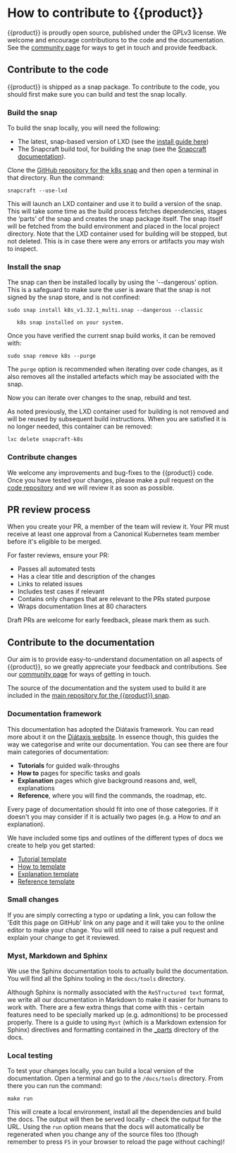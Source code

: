 # How to contribute to {{product}}

{{product}} is proudly open source, published under the GPLv3 license.
We welcome and encourage contributions to the code and the documentation. See
the [community page][] for ways to get in touch and provide feedback.

## Contribute to the code

{{product}} is shipped as a snap package. To contribute to the code,
you should first make sure you can build and test the snap locally.

### Build the snap

To build the snap locally, you will need the following:

- The latest, snap-based version of LXD (see the [install guide here][install
   lxd])
- The Snapcraft build tool, for building the snap (see the [Snapcraft
   documentation][]).

Clone the [GitHub repository for the k8s snap][code repo] and then open a
terminal in that directory. Run the command:

```
snapcraft --use-lxd
```

This will launch an LXD container and use it to build a version of the snap.
This will take some time as the build process fetches dependencies, stages the
‘parts’ of the snap and creates the snap package itself. The snap itself will
be fetched from the build environment and placed in the local project
directory. Note that the LXD container used for building will be stopped, but
not deleted. This is in case there were any errors or artifacts you may wish to
inspect.

### Install the snap

The snap can then be installed locally by using the ‘--dangerous’ option. This
is a safeguard to make sure the user is aware that the snap is not signed by
the snap store, and is not confined:

```
sudo snap install k8s_v1.32.1_multi.snap --dangerous --classic
```

```{note} You will not be able to install this snap if there is already a
   k8s snap installed on your system.
```

Once you have verified the current snap build works, it can be removed with:

```
sudo snap remove k8s --purge
```

The `purge` option is recommended when iterating over code changes, as it also
removes all the installed artefacts which may be associated with the snap.

Now you can iterate over changes to the snap, rebuild and test.

As noted previously, the LXD container used for building is not removed and
will be reused by subsequent build instructions. When you are satisfied it is
no longer needed, this container can be removed:

```
lxc delete snapcraft-k8s
```

### Contribute changes

We welcome any improvements and bug-fixes to the {{product}} code.
Once you have tested your changes, please make a pull request on the [code
repository][code repo] and we will review it as soon as possible.

## PR review process

When you create your PR, a member of the team will review it. Your PR must
receive at least one approval from a Canonical Kubernetes team member before
it's eligible to be merged.

For faster reviews, ensure your PR:

* Passes all automated tests
* Has a clear title and description of the changes
* Links to related issues
* Includes test cases if relevant
* Contains only changes that are relevant to the PRs stated purpose
* Wraps documentation lines at 80 characters

Draft PRs are welcome for early feedback, please mark them as such.

## Contribute to the documentation

Our aim is to provide easy-to-understand documentation on all aspects of
{{product}}, so we greatly appreciate your feedback and contributions.
See our [community page][] for ways of getting in touch.

The source of the documentation and the system used to build it are included in
the [main repository for the {{product}} snap][code repo].

### Documentation framework

This documentation has adopted the Diátaxis framework. You can read more about
it on the [Diátaxis website]. In essence though, this guides the way we
categorise and write our documentation. You can see there are four main
categories of documentation:

- **Tutorials** for guided walk-throughs
- **How to** pages for specific tasks and goals
- **Explanation** pages which give background reasons and, well, explanations
- **Reference**, where you will find the commands, the roadmap, etc.

Every page of documentation should fit into one of those categories. If it
doesn't you may consider if it is actually two pages (e.g. a How to *and* an
explanation).

We have included some tips and outlines of the different types of docs we
create to help you get started:

- [Tutorial template][]
- [How to template][]
- [Explanation template][]
- [Reference template][]

### Small changes

If you are simply correcting a typo or updating a link, you can follow the
'Edit this page on GitHub' link on any page and it will take you to the online
editor to make your change. You will still need to raise a pull request and
explain your change to get it reviewed.

### Myst, Markdown and Sphinx

We use the Sphinx documentation tools to actually build the documentation. You
will find all the Sphinx tooling in the `docs/tools` directory.

Although Sphinx is normally associated with the `ReSTructured text` format, we
write all our documentation in Markdown to make it easier for humans to work
with. There are a few extra things that come with this - certain features need
to be specially marked up (e.g. admonitions) to be processed properly. There is
a guide to using `Myst` (which is a Markdown extension for Sphinx) directives
and formatting contained in the [_parts][] directory of the docs.

### Local testing

To test your changes locally, you can build a local version of the
documentation. Open a terminal and go to the `/docs/tools` directory. From
there you can run the command:

```
make run
```

This will create a local environment, install all the dependencies and build
the docs. The output will then be served locally - check the output for the
URL. Using the `run` option means that the docs will automatically be
regenerated when you change any of the source files too (though remember to
press `F5` in your browser to reload the page without caching)!

<!-- LINKS -->

[install lxd]: https://documentation.ubuntu.com/lxd/en/latest/tutorial/first_steps/
[Snapcraft documentation]: https://snapcraft.io/docs/snapcraft-setup
[code repo]: https://github.com/canonical/k8s-snap
[Diátaxis website]: https://diataxis.fr/
[_parts]: https://github.com/canonical/k8s-snap/blob/main/docs/src/_parts/doc-cheat-sheet-myst.md
[community page]: ../reference/community
[Tutorial template]: https://raw.githubusercontent.com/canonical/k8s-snap/main/docs/src/_parts/template-tutorial
[How to template]: https://raw.githubusercontent.com/canonical/k8s-snap/main/docs/src/_parts/template-howto
[Explanation template]: https://raw.githubusercontent.com/canonical/k8s-snap/main/docs/src/_parts/template-explanation
[Reference template]: https://raw.githubusercontent.com/canonical/k8s-snap/main/docs/src/_parts/template-reference
